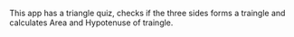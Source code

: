 This app has a triangle quiz, checks if the three sides forms a traingle and calculates Area and Hypotenuse of traingle.